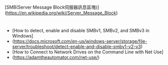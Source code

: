 #

[SMB(Server Message Block伺服器訊息區塊)]
(https://en.wikipedia.org/wiki/Server_Message_Block)

#
- [How to detect, enable and disable SMBv1, SMBv2, and SMBv3 in Windows]
- (https://docs.microsoft.com/en-us/windows-server/storage/file-server/troubleshoot/detect-enable-and-disable-smbv1-v2-v3)
- [How to Connect to Network Drives on the Command Line with Net Use]
- (https://adamtheautomator.com/net-use/)
